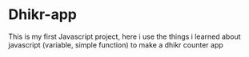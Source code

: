 # Dhikr-app
This is my first Javascript project, here i use the things i learned about javascript (variable, simple function) to make a dhikr counter app
